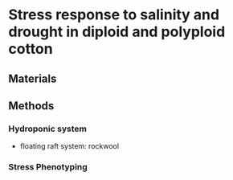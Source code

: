 # Stress response to salinity and drought in diploid and polyploid cotton
## Materials
## Methods
### Hydroponic system
* floating raft system: rockwool
### Stress Phenotyping
